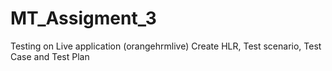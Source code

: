 # MT_Assigment_3
Testing on Live application (orangehrmlive) Create HLR, Test scenario, Test Case  and Test Plan
